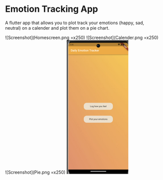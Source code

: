 # Emotion Tracking App
A flutter app that allows you to plot track your emotions (happy, sad, neutral) on a calender and plot them on a pie chart.


![Screenshot](Homescreen.png =x250)
![Screenshot](Calender.png =x250)
![Screenshot](Pie.png =x250)
<img src="Homescreen.png" width="200">
